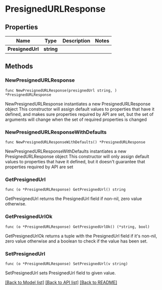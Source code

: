 # PresignedURLResponse

## Properties

Name | Type | Description | Notes
------------ | ------------- | ------------- | -------------
**PresignedUrl** | **string** |  | 

## Methods

### NewPresignedURLResponse

`func NewPresignedURLResponse(presignedUrl string, ) *PresignedURLResponse`

NewPresignedURLResponse instantiates a new PresignedURLResponse object
This constructor will assign default values to properties that have it defined,
and makes sure properties required by API are set, but the set of arguments
will change when the set of required properties is changed

### NewPresignedURLResponseWithDefaults

`func NewPresignedURLResponseWithDefaults() *PresignedURLResponse`

NewPresignedURLResponseWithDefaults instantiates a new PresignedURLResponse object
This constructor will only assign default values to properties that have it defined,
but it doesn't guarantee that properties required by API are set

### GetPresignedUrl

`func (o *PresignedURLResponse) GetPresignedUrl() string`

GetPresignedUrl returns the PresignedUrl field if non-nil, zero value otherwise.

### GetPresignedUrlOk

`func (o *PresignedURLResponse) GetPresignedUrlOk() (*string, bool)`

GetPresignedUrlOk returns a tuple with the PresignedUrl field if it's non-nil, zero value otherwise
and a boolean to check if the value has been set.

### SetPresignedUrl

`func (o *PresignedURLResponse) SetPresignedUrl(v string)`

SetPresignedUrl sets PresignedUrl field to given value.



[[Back to Model list]](../README.md#documentation-for-models) [[Back to API list]](../README.md#documentation-for-api-endpoints) [[Back to README]](../README.md)


